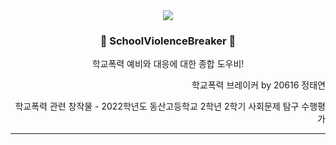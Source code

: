 <div align=center>
<image src="https://github.com/error0918/SchoolViolenceBreaker/blob/master/app/src/main/res/mipmap-xxxhdpi/ic_launcher_round.png?raw=true"/>
  
### 🚨 SchoolViolenceBreaker 🚨
학교폭력 예비와 대응에 대한 종합 도우비!

</div>
  
<div align=right>

학교폭력 브레이커 by 20616 정태연

학교폭력 관련 창작물 - 2022학년도 동산고등학교 2학년 2학기 사회문제 탐구 수행평가

</div>

---



